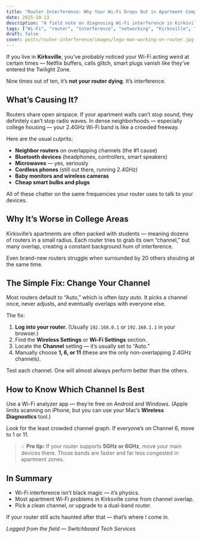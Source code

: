 ```yaml
---
title: "Router Interference: Why Your Wi-Fi Drops Out in Apartment Complexes"
date: 2025-10-13
description: "A field note on diagnosing Wi-Fi interference in Kirksville apartments and how to pick the best channel for reliable connections."
tags: ["Wi-Fi", "router", "interference", "networking", "Kirksville", "field-notes"]
draft: false
cover: posts/router-interference/images/lego-man-working-on-router.jpg
---
```


If you live in **Kirksville**, you’ve probably noticed your Wi-Fi acting weird at certain times — Netflix buffers, calls glitch, smart plugs vanish like they’ve entered the Twilight Zone.  

Nine times out of ten, it’s **not your router dying**. It’s interference.  

## What’s Causing It?

<!--more-->

Routers share open airspace. If your apartment walls can’t stop sound, they definitely can’t stop radio waves. In dense neighborhoods — especially college housing — your 2.4GHz Wi-Fi band is like a crowded freeway.  

Here are the usual culprits:  

- **Neighbor routers** on overlapping channels (the #1 cause)  
- **Bluetooth devices** (headphones, controllers, smart speakers)  
- **Microwaves** — yes, seriously  
- **Cordless phones** (still out there, running 2.4GHz)  
- **Baby monitors and wireless cameras**  
- **Cheap smart bulbs and plugs**  

All of these chatter on the same frequencies your router uses to talk to your devices.  

## Why It’s Worse in College Areas

Kirksville’s apartments are often packed with students — meaning dozens of routers in a small radius. Each router tries to grab its own “channel,” but many overlap, creating a constant background hum of interference.  

Even brand-new routers struggle when surrounded by 20 others shouting at the same time.  

## The Simple Fix: Change Your Channel

Most routers default to “Auto,” which is often *lazy auto*. It picks a channel once, never adjusts, and eventually overlaps with everyone else.  

The fix:  

1. **Log into your router.** (Usually `192.168.0.1` or `192.168.1.1` in your browser.)  
2. Find the **Wireless Settings** or **Wi-Fi Settings** section.  
3. Locate the **Channel** setting — it’s usually set to “Auto.”  
4. Manually choose **1, 6, or 11** (these are the only non-overlapping 2.4GHz channels).  

Test each channel. One will almost always perform better than the others.  

## How to Know Which Channel Is Best

Use a Wi-Fi analyzer app — they’re free on Android and Windows. (Apple limits scanning on iPhone, but you can use your Mac’s **Wireless Diagnostics** tool.)  

Look for the least crowded channel graph. If everyone’s on Channel 6, move to 1 or 11.  

> 💡 **Pro tip:** If your router supports **5GHz or 6GHz**, move your main devices there. Those bands are faster and far less congested in apartment zones.  

## In Summary

- Wi-Fi interference isn’t black magic — it’s physics.  
- Most apartment Wi-Fi problems in Kirksville come from channel overlap.  
- Pick a clean channel, or upgrade to a dual-band router.  

If your router still acts haunted after that — that’s where I come in.  

_Logged from the field — Switchboard Tech Services_
